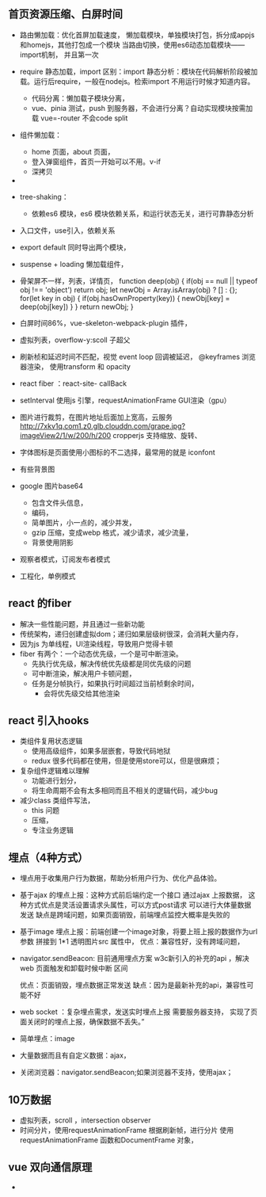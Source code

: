 ## 首页资源压缩、白屏时间
- 路由懒加载：优化首屏加载速度，
  懒加载模块，单独模块打包，拆分成appjs和homejs，其他打包成一个模块
  当路由切换，使用es6动态加载模块——import机制，
  并且第一次

- require 静态加载，import 区别：import 静态分析：模块在代码解析阶段被加载。运行后require，一般在nodejs。检索import 不用运行时候才知道内容。
  - 代码分离：懒加载子模块分离，
  - vue、pinia 测试，push 到服务器，不会进行分离？自动实现模块按需加载
    vue=-router 不会code split
- 组件懒加载：
  - home 页面，about 页面，
  - 登入弹窗组件，首页一开始可以不用。v-if
  - 深拷贝
- 
- tree-shaking：
  - 依赖es6 模块，es6 模块依赖关系，和运行状态无关，进行可靠静态分析
- 入口文件，use引入，依赖关系
- export default 同时导出两个模块，
- suspense + loading 懒加载组件，
- 骨架屏不一样，列表，详情页，
function deep(obj) {
    if(obj == null || typeof obj !== 'object')  return obj;
    let newObj = Array.isArray(obj) ? [] : {};
    for(let key in obj) {
        if(obj.hasOwnProperty(key)) {
            newObj[key] = deep(obj[key])
        }
    }
    return newObj;
}
- 白屏时间86%，vue-skeleton-webpack-plugin 插件，
- 虚拟列表，overflow-y:scoll 子超父
- 刷新桢和延迟时间不匹配，视觉
  event loop 回调被延迟，
  @keyframes 浏览器渲染，
  使用transform 和 opacity 
- react fiber ：react-site- callBack
- setInterval 使用js 引擎，requestAnimationFrame GUI渲染（gpu）
- 图片进行裁剪，在图片地址后面加上宽高，云服务
  http://7xkv1q.com1.z0.glb.clouddn.com/grape.jpg?imageView2/1/w/200/h/200 
  cropperjs 支持缩放、旋转、
- 字体图标是页面使用小图标的不二选择，最常用的就是 iconfont
- 有些背景图 
- google 图片base64 
  - 包含文件头信息，
  - 编码，
  - 简单图片，小一点的，减少并发，
  - gzip 压缩，变成webp 格式，减少请求，减少流量，
  - 背景使用阴影
- 观察者模式，订阅发布者模式
- 工程化，单例模式

## react 的fiber
- 解决一些性能问题，并且通过一些新功能
- 传统架构，递归创建虚拟dom；递归如果层级树很深，会消耗大量内存，
- 因为js 为单线程，UI渲染线程，导致用户觉得卡顿
- fiber 有两个：一个动态优先级，一个是可中断渲染。
  - 先执行优先级，解决传统优先级都是同优先级的问题
  - 可中断渲染，解决用户卡顿问题，
  - 任务是分帧执行，如果执行时间超过当前桢剩余时间，
    - 会将优先级交给其他渲染

## react 引入hooks 
- 类组件复用状态逻辑
  - 使用高级组件，如果多层嵌套，导致代码地狱
  - redux 很多代码都在使用，但是使用store可以，但是很麻烦；
- 复杂组件逻辑难以理解
  - 功能进行划分，
  - 将生命周期不会有太多相同而且不相关的逻辑代码，减少bug
- 减少class 类组件写法，
  - this 问题
  - 压缩，
  - 专注业务逻辑
## 埋点（4种方式）
- 埋点用于收集用户行为数据，帮助分析用户行为、优化产品体验。
- 基于ajax 的埋点上报：这种方式前后端约定一个接口
  通过ajax 上报数据，
  这种方式优点是灵活设置请求头属性，可以方式post请求
  可以进行大体量数据发送
  缺点是跨域问题，如果页面销毁，前端埋点监控大概率是失败的
- 基于image 埋点上报：前端创建一个image对象，将要上班上报的数据作为url参数
  拼接到 1*1 透明图片src 属性中，
  优点：兼容性好，没有跨域问题，
- navigator.sendBeacon: 目前通用埋点方案
  w3c新引入的补充的api ，解决web 页面触发和卸载时候中断
  区间

  优点：页面销毁，埋点数据正常发送
  缺点：因为是最新补充的api，兼容性可能不好
- web socket ：复杂埋点需求，发送实时埋点上报
  需要服务器支持，
 实现了页面关闭时的埋点上报，确保数据不丢失。”
- 简单埋点：image
- 大量数据而且有自定义数据：ajax，
- 关闭浏览器：navigator.sendBeacon;如果浏览器不支持，使用ajax；

## 10万数据
- 虚拟列表，scroll ，intersection observer
- 时间分片，使用requestAnimationFrame 根据刷新帧，进行分片
  使用requestAnimationFrame 函数和DocumentFrame 对象，

## vue 双向通信原理
- 